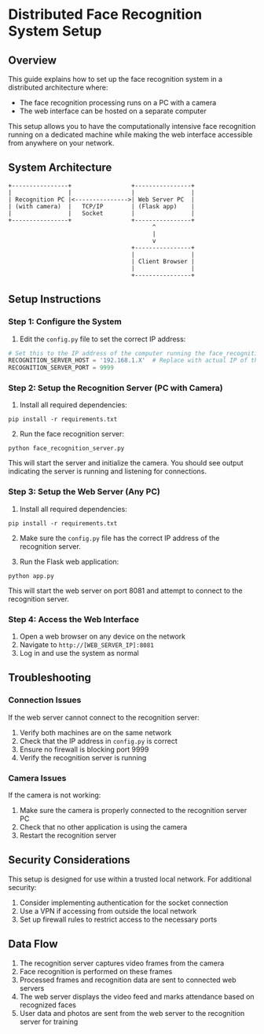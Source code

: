 # Distributed Face Recognition System Setup

## Overview

This guide explains how to set up the face recognition system in a distributed architecture where:

- The face recognition processing runs on a PC with a camera
- The web interface can be hosted on a separate computer

This setup allows you to have the computationally intensive face recognition running on a dedicated machine while making the web interface accessible from anywhere on your network.

## System Architecture

```
+----------------+                 +----------------+
|                |                 |                |
| Recognition PC |<--------------->| Web Server PC  |
| (with camera)  |   TCP/IP        | (Flask app)    |
|                |   Socket        |                |
+----------------+                 +----------------+
                                         ^
                                         |
                                         v
                                   +----------------+
                                   |                |
                                   | Client Browser |
                                   |                |
                                   +----------------+
```

## Setup Instructions

### Step 1: Configure the System

1. Edit the `config.py` file to set the correct IP address:

```python
# Set this to the IP address of the computer running the face_recognition_server.py
RECOGNITION_SERVER_HOST = '192.168.1.X'  # Replace with actual IP of the PC with camera
RECOGNITION_SERVER_PORT = 9999
```

### Step 2: Setup the Recognition Server (PC with Camera)

1. Install all required dependencies:

```
pip install -r requirements.txt
```

2. Run the face recognition server:

```
python face_recognition_server.py
```

This will start the server and initialize the camera. You should see output indicating the server is running and listening for connections.

### Step 3: Setup the Web Server (Any PC)

1. Install all required dependencies:

```
pip install -r requirements.txt
```

2. Make sure the `config.py` file has the correct IP address of the recognition server.

3. Run the Flask web application:

```
python app.py
```

This will start the web server on port 8081 and attempt to connect to the recognition server.

### Step 4: Access the Web Interface

1. Open a web browser on any device on the network
2. Navigate to `http://[WEB_SERVER_IP]:8081`
3. Log in and use the system as normal

## Troubleshooting

### Connection Issues

If the web server cannot connect to the recognition server:

1. Verify both machines are on the same network
2. Check that the IP address in `config.py` is correct
3. Ensure no firewall is blocking port 9999
4. Verify the recognition server is running

### Camera Issues

If the camera is not working:

1. Make sure the camera is properly connected to the recognition server PC
2. Check that no other application is using the camera
3. Restart the recognition server

## Security Considerations

This setup is designed for use within a trusted local network. For additional security:

1. Consider implementing authentication for the socket connection
2. Use a VPN if accessing from outside the local network
3. Set up firewall rules to restrict access to the necessary ports

## Data Flow

1. The recognition server captures video frames from the camera
2. Face recognition is performed on these frames
3. Processed frames and recognition data are sent to connected web servers
4. The web server displays the video feed and marks attendance based on recognized faces
5. User data and photos are sent from the web server to the recognition server for training